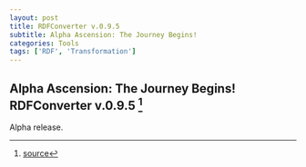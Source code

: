 ```yaml
---
layout: post
title: RDFConverter v.0.9.5
subtitle: Alpha Ascension: The Journey Begins!
categories: Tools
tags: ['RDF', 'Transformation']
---
```


## Alpha Ascension: The Journey Begins! RDFConverter v.0.9.5 [^fn1]

Alpha release.

[^fn1]: [source](-https://github.com/Mat-O-Lab/RDFConverter/compare/v0.9...v.0.9.5)